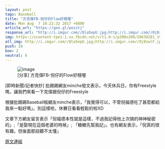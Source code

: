 ```yaml
---
layout: post
tags: Baseball
title: "方克偉FB-倪仔的Flow好穩喔"
date: Mon Aug  7 16:22:32 2017 +0800
article_url: "https://goo.gl/pozztj"
response_url: "http://i.imgur.com//Qla5epU.jpg;http://i.imgur.com//Oj0zwlF.jpg;http://i.imgur.com//ykV8IQq.jpg"
img: https://scontent-tpe1-1.xx.fbcdn.net/v/t1.0-1/p200x200/20638281_1986683434682524_5759619660788975156_n.jpg?oh=d70b5efe9e817e4789eff65a065692c8&oe=59FA2886
all_img: http://i.imgur.com//Qla5epU.jpg;http://i.imgur.com//Oj0zwlF.jpg;http://i.imgur.com//ykV8IQq.jpg
push: 26
boo: 2
neutral: 6
---
```


<figure>
<img src="https://scontent-tpe1-1.xx.fbcdn.net/v/t1.0-1/p200x200/20638281_1986683434682524_5759619660788975156_n.jpg?oh=d70b5efe9e817e4789eff65a065692c8&oe=59FA2886" alt="image">
<figcaption>
[分享] 方克偉FB-倪仔的Flow好穩喔
</figcaption>
</figure>



[即時新聞/記者快抄] 批踢踢網友minche發文表示，今天休兵日，你有Freestyle嗎，讓我們來看一下克偉跟倪仔的Freestyle

根據批踢踢Baseball板網友minche表示，「我覺得可以，不管倪福德吃了甚麼都給我來一點好嗎」。別這樣啦，休賽日看看輕鬆的啦XD

文章下方網友留言表示「倪福德本性就是這樣，不過我記得他上次搞的神神秘密的」;「是娶現在這個老婆的時候」; 「糖糖先幫我記」。也有網友表示，「倪真的很有趣，但後面那段聽不太懂」

<a href = "https://www.ptt.cc/bbs/Baseball/M.1502094156.A.186.html">原文連結</a>

